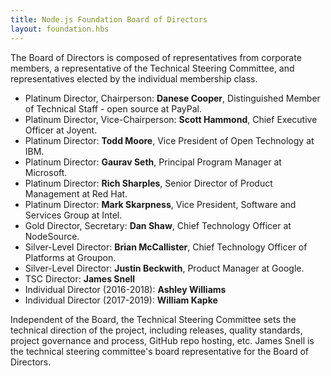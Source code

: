```yaml
---
title: Node.js Foundation Board of Directors
layout: foundation.hbs
---
```


The Board of Directors is composed of representatives from corporate members, a representative of the
Technical Steering Committee, and representatives elected by the individual membership class.

* Platinum Director, Chairperson: **Danese Cooper**, Distinguished Member of Technical Staff - open source at PayPal.
* Platinum Director, Vice-Chairperson: **Scott Hammond**, Chief Executive Officer at Joyent.
* Platinum Director: **Todd Moore**, Vice President of Open Technology at IBM.
* Platinum Director: **Gaurav Seth**, Principal Program Manager at Microsoft.
* Platinum Director: **Rich Sharples**, Senior Director of Product Management at Red Hat.
* Platinum Director: **Mark Skarpness**, Vice President, Software and Services Group at Intel.
* Gold Director, Secretary: **Dan Shaw**, Chief Technology Officer at NodeSource.
* Silver-Level Director: **Brian McCallister**, Chief Technology Officer of Platforms at Groupon.
* Silver-Level Director: **Justin Beckwith**, Product Manager at Google.
* TSC Director: **James Snell**
* Individual Director (2016-2018): **Ashley Williams**
* Individual Director (2017-2019): **William Kapke**


Independent of the Board, the Technical Steering Committee sets the technical direction of the project,
including releases, quality standards, project governance and process, GitHub repo hosting, etc. James Snell is
the technical steering committee's board representative for the Board of Directors.
